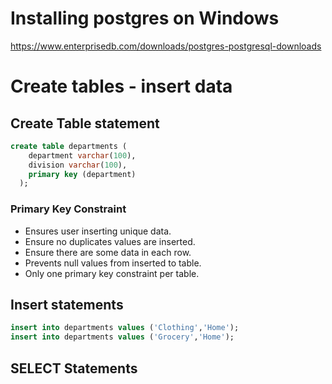 # Installing postgres on Windows

https://www.enterprisedb.com/downloads/postgres-postgresql-downloads

# Create tables - insert data

## Create Table statement

```SQL
create table departments (
    department varchar(100),
    division varchar(100),
    primary key (department)
  );
```

### Primary Key Constraint

- Ensures user inserting unique data.
- Ensure no duplicates values are inserted.
- Ensure there are some data in each row.
- Prevents null values from inserted to table.
- Only one primary key constraint per table.

## Insert statements

```SQL
insert into departments values ('Clothing','Home');
insert into departments values ('Grocery','Home');
```

## SELECT Statements
